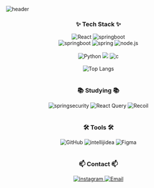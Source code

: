 ![header](https://capsule-render.vercel.app/api?type=waving&color=random&height=300&section=header&text=HELLO%20THERE-nl-I’m%20Suho%20Kim,%20a%20developer%20who%20loves%20climbing.&fontSize=35)



<h3 align="center">✨ Tech Stack ✨</h3>

<div align="center">
  <img src="https://img.shields.io/badge/react-20232a.svg?style=for-the-badge&logo=react&logoColor=61DAFB" alt="React" />
  <img src="https://img.shields.io/badge/javascript-F7DF1E.svg?style=for-the-badge&logo=javascript&logoColor=20232a" alt="springboot" />
</div>

<div align="center">
  <img src="https://img.shields.io/badge/springboot-6DB33F.svg?style=for-the-badge&logo=springboot&logoColor=white" alt="springboot" />
  <img src="https://img.shields.io/badge/spring-6DB33F.svg?style=for-the-badge&logo=spring&logoColor=white" alt="spring" />
  <img src="https://img.shields.io/badge/nodedotjs-5FA04E.svg?style=for-the-badge&logo=nodedotjs3&logoColor=white" alt="node.js" />
</div>


<br>

<div align="center">
  <img src="https://img.shields.io/badge/python-3670A0?style=for-the-badge&logo=python&logoColor=ffdd54" alt="Python" />
  <img src="https://img.shields.io/badge/JAVA-20B2AA?style=for-the-badge"/>
  <img src="https://img.shields.io/badge/c-A8B9CC.svg?style=for-the-badge&logo=c&logoColor=000000" alt="c" />
</div>

<br>

<div align="center">
  <img src="https://github-readme-stats.vercel.app/api/top-langs/?username=suhokym&layout=compact" alt="Top Langs">
</div>

<br>

<h3 align="center">📚 Studying 📚</h3>

<div align="center">
  <img src="https://img.shields.io/badge/springsecurity-6DB33F.svg?style=for-the-badge&logo=springsecurity&logoColor=white" alt="springsecurity" />
  <img src="https://img.shields.io/badge/React%20Query-FF4154?style=for-the-badge&logo=react%20query&logoColor=white" alt="React Query" />
  <img src="https://img.shields.io/badge/Recoil-3578E5?style=for-the-badge&logo=recoil&logoColor=white" alt="Recoil" />
</div>

<br>

<h3 align="center">🛠 Tools 🛠</h3>

<div align="center">
  <img src="https://img.shields.io/badge/github-181717.svg?style=for-the-badge&logo=github&logoColor=white" alt="GitHub" />
    <img src="https://img.shields.io/badge/intellijidea-08253c.svg?style=for-the-badge&logo=intellijidea&logoColor=000000" alt="intellijidea" />
  <img src="https://img.shields.io/badge/figma-F24E1E.svg?style=for-the-badge&logo=figma&logoColor=white" alt="Figma" />
</div>

<br>

<h3 align="center">📫 Contact 📫</h3>

<div align="center">
  <a href="[https://velog.io/@oka1313](https://www.instagram.com/protector_kim)">
    <img src="https://img.shields.io/badge/instagram-2C2C32.svg?style=for-the-badge&logo=instagram&logoColor=FF0069" alt="instagram" />
  </a>
  <a href="mailto:suhokym@gmail.com">
    <img src="https://img.shields.io/badge/suhokym@gmail.com-D14836?style=for-the-badge&logo=gmail&logoColor=white" alt="Email" />
  </a>
</div>
